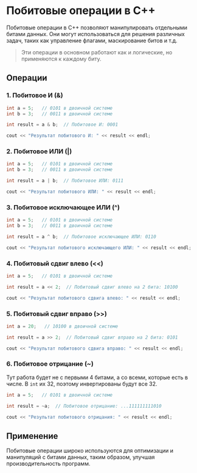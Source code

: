 # Побитовые операции в C++

Побитовые операции в C++ позволяют манипулировать отдельными битами данных. Они могут использоваться для решения различных задач, таких как управление флагами, маскирование битов и т.д.

> Эти операции в основном работают как и логические, но применяются к каждому биту.

## Операции

### 1. Побитовое И (&)

```cpp
int a = 5;   // 0101 в двоичной системе
int b = 3;   // 0011 в двоичной системе

int result = a & b;  // Побитовое И: 0001

cout << "Результат побитового И: " << result << endl;
```

### 2. Побитовое ИЛИ (|)

```cpp
int a = 5;   // 0101 в двоичной системе
int b = 3;   // 0011 в двоичной системе

int result = a | b;  // Побитовое ИЛИ: 0111

cout << "Результат побитового ИЛИ: " << result << endl;
```

### 3. Побитовое исключающее ИЛИ (^)

```cpp
int a = 5;   // 0101 в двоичной системе
int b = 3;   // 0011 в двоичной системе

int result = a ^ b;  // Побитовое исключающее ИЛИ: 0110

cout << "Результат побитового исключающего ИЛИ: " << result << endl;
```

### 4. Побитовый сдвиг влево (<<)

```cpp
int a = 5;   // 0101 в двоичной системе

int result = a << 2;  // Побитовый сдвиг влево на 2 бита: 10100

cout << "Результат побитового сдвига влево: " << result << endl;
```

### 5. Побитовый сдвиг вправо (>>)

```cpp
int a = 20;   // 10100 в двоичной системе

int result = a >> 2;  // Побитовый сдвиг вправо на 2 бита: 0101

cout << "Результат побитового сдвига вправо: " << result << endl;
```

### 6. Побитовое отрицание (~)

Тут работа будет не с первыми 4 битами, а со всеми, которые есть в числе. В `int` их 32, поэтому инвертированы будут все 32.

```cpp
int a = 5;   // 0101 в двоичной системе

int result = ~a;  // Побитовое отрицание: ...111111111010

cout << "Результат побитового отрицания: " << result << endl;
```

## Применение

Побитовые операции широко используются для оптимизации и манипуляций с битами данных, таким образом, улучшая производительность программ.

